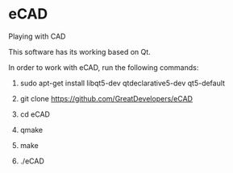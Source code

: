 eCAD
====

Playing with CAD

This software has its working based on Qt. 

In order to work with eCAD, run the following commands:

1. sudo apt-get install libqt5-dev qtdeclarative5-dev qt5-default

2. git clone https://github.com/GreatDevelopers/eCAD

3. cd eCAD

4. qmake

5. make

6. ./eCAD
